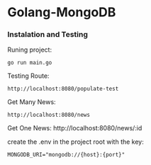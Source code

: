 # Golang-MongoDB

### Instalation and Testing

Runing project:

```
go run main.go
```

Testing Route:

```
http://localhost:8080/populate-test
```

Get Many News:

```
http://localhost:8080/news
```

Get One News:
http://localhost:8080/news/:id

create the .env in the project root with the key:

```
MONGODB_URI="mongodb://{host}:{port}"
```
